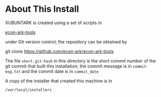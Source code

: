 # About This Install

XUBUNTARK is created using a set of scripts in 

[econ-ark-tools](https://github.com/econ-ark/econ-ark-tools)

under Git version control; the repository can be obtained by

git clone https://github.com/econ-ark/econ-ark-tools

The file `short.git-hash` in this directory is the short commit number
of the git commit that built this installation; the commit message 
is in `commit-msg.txt` and the commit date is in `commit_date`

A copy of the installer that created this machine is in 

`/var/local/installers`


